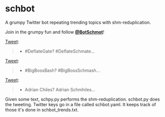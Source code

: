 # schbot

A grumpy Twitter bot repeating trending topics with shm-reduplication.

Join in the grumpy fun and follow **[@BotSchmot](https://twitter.com/botschmot)**!

[Tweet](https://twitter.com/BotSchmot/status/558624953365725184):

> * \#DeflateGate? #DeflateSchmate...

[Tweet](https://twitter.com/BotSchmot/status/558640051501150209):

> * \#BigBossBash? #BigBossSchmash...

[Tweet](https://twitter.com/BotSchmot/status/558609856262074368):

> * Adrian Chiles? Adrian Schmhiles...

Given some text, schpy.py performs the shm-reduplication. schbot.py does the tweeting. Twitter keys go in a file called schbot.yaml. It keeps track of those it's done in schbot_trends.txt.
